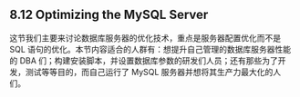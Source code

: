 ## 8.12 Optimizing the MySQL Server

这节我们主要来讨论数据库服务器的优化技术，重点是服务器配置优化而不是 SQL 语句的优化。本节内容适合的人群有：想提升自己管理的数据库服务器性能的 DBA 们；构建安装脚本，并设置数据库参数的研发们人员；还有那些为了开发，测试等等目的，而自己运行了 MySQL 服务器并想将其生产力最大化的人们。
